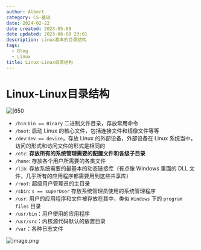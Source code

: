 ```yaml
---
author: Albert
category: CS-基础
date: 2024-02-22
date created: 2023-05-09
date updated: 2023-06-08 23:01
description: Linux基本的目录结构
tags:
  - Blog
  - Linux
title: Linux-Linux目录结构
---
```


# Linux-Linux目录结构

![|650](http://img-blog-01.oss-cn-shanghai.aliyuncs.com/img/2022-11-27-193717.jpg)

- `/bin`:`bin == Binary` 二进制文件目录，存放常用命令
- `/boot`: 启动 Linux 的核心文件，包括连接文件和镜像文件等等
- `/dev`:`dev == device`，存放 Linux 的外部设备，外部设备在 Linux 系统当中，访问的形式和访问文件的形式是相同的
- `/etc`: **存放所有的系统管理需要的配置文件和各级子目录**
- `/home`: 存放各个用户所需要的各类文件
- `/lib`: 存放系统需要的最基本的动态链接库（有点像 Windows 里面的 DLL 文件，几乎所有的应用程序都需要用到这些共享库）
- `/root`: 超级用户管理员的主目录
- `/sbin`: `s == superUser` 存放系统管理员使用的系统管理程序
- `/usr`: 用户的应用程序和文件被存放在其中，类似 `Windows` 下的 `program files` 目录
- `/usr/bin`：用户使用的应用程序
- `/usr/src`：内核源代码默认的放置目录
- `/var`：各种日志文件

![image.png](https://img-20221128.oss-cn-shanghai.aliyuncs.com/img-2023-05/20230608225357.png)
